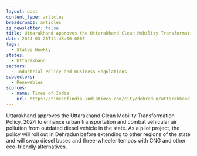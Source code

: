```yaml
---
layout: post
content_type: articles
breadcrumbs: articles
is_newsletter: false
title: Uttarakhand approves the Uttarakhand Clean Mobility Transformation Policy, 2024
date: 2024-03-20T11:48:00.000Z
tags:
  - States Weekly
states:
  - Uttarakhand
sectors:
  - Industrial Policy and Business Regulations
subsectors:
  - Renewables
sources:
  - name: Times of India
    url: https://timesofindia.indiatimes.com/city/dehradun/uttarakhand-cabinet-clears-diesel-vehicles-swap-scheme-to-combat-air-pollution-in-dehradun/articleshow/108537059.cms
---
```

Uttarakhand approves the Uttarakhand Clean Mobility Transformation Policy, 2024 to enhance urban transportation and combat vehicular air pollution from outdated diesel vehicle in the state. As a pilot project, the policy will roll out in Dehradun before extending to other regions of the state and will swap diesel buses and three-wheeler tempos with CNG and other eco-friendly alternatives.
